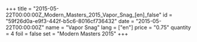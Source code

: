+++
title = "2015-05-22T00:00:00Z_Modern_Masters_2015_Vapor_Snag_[en]_false"
id = "59f26d0a-e9f3-442f-b5c6-8016cf736432"
date = "2015-05-22T00:00:00Z"
name = "Vapor Snag"
lang = ["en"]
price = "0.75"
quantity = 4
foil = false
set = "Modern Masters 2015"
+++
